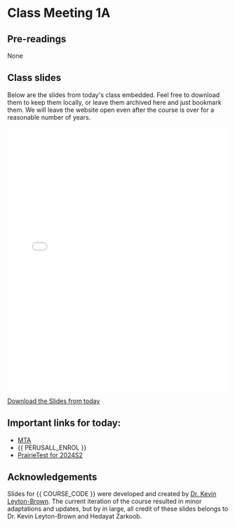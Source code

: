 # Class Meeting 1A

## Pre-readings

None

## Class slides

Below are the slides from today's class embedded.
Feel free to download them to keep them locally, or leave them archived here and just bookmark them.
We will leave the website open even after the course is over for a reasonable number of years.

<div>
<iframe src="../../2024_S2_Class1A.pdf" width="100%" height="600px" frameBorder="0"> </iframe>
</div>

[Download the Slides from today](https://github.com/ubc-cs/cpsc430/raw/main/files/2024_S2_Class1A.pdf)

## Important links for today:

- [MTA](https://mta.students.cs.ubc.ca)
- {{ PERUSALL_ENROL }}
- [PrairieTest for 2024S2](https://ca.prairietest.com/pt/student/course/1492/enroll/218332326808)

## Acknowledgements

Slides for {{ COURSE_CODE }} were developed and created by [Dr. Kevin Leyton-Brown](https://www.cs.ubc.ca/~kevinlb/). The current iteration of the course resulted in minor adaptations and updates, but by in large, all credit of these slides belongs to Dr. Kevin Leyton-Brown and Hedayat Zarkoob.